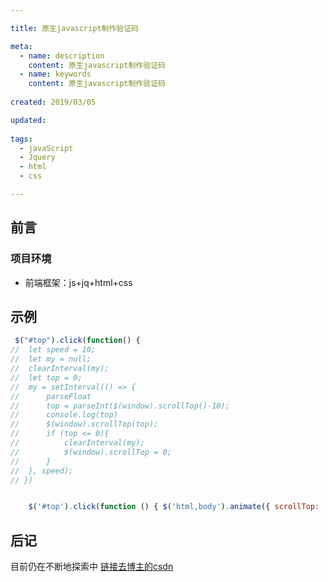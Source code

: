 ```yaml
---

title: 原生javascript制作验证码

meta:
  - name: description
    content: 原生javascript制作验证码
  - name: keywords
	content: 原生javascript制作验证码
	
created: 2019/03/05

updated: 
 
tags:
  - javaScript
  - Jquery
  - html
  - css

---
```


## 前言

### 项目环境
- 前端框架：js+jq+html+css

## 示例
```js
 $("#top").click(function() {
// 	let speed = 10;
// 	let my = null;
// 	clearInterval(my);
// 	let top = 0;
// 	my = setInterval(() => {
// 		parseFloat
// 		top = parseInt($(window).scrollTop()-10);
// 		console.log(top)
// 		$(window).scrollTop(top);
// 		if (top <= 0){
// 			clearInterval(my);
// 			$(window).scrollTop = 0;
// 		}
// 	}, speed);
// })


	$('#top').click(function () { $('html,body').animate({ scrollTop: '0px' }, 800); });

```


## 后记
目前仍在不断地探索中
[链接去博主的csdn](https://blog.csdn.net/mlonly)              


